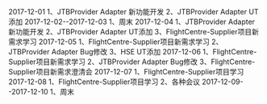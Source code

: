 2017-12-01
1、JTBProvider Adapter 新功能开发
2、JTBProvider Adapter UT添加
2017-12-02--2017-12-03
1、周末
2017-12-04
1、JTBProvider Adapter 新功能开发
2、JTBProvider Adapter UT添加
3、FlightCentre-Supplier项目新需求学习
2017-12-05
1、FlightCentre-Supplier项目新需求学习
2、JTBProvider Adapter Bug修改
3、HSE UT添加
2017-12-06
1、FlightCentre-Supplier项目新需求学习
2、JTBProvider Adapter Bug修改
3、FlightCentre-Supplier项目新需求澄清会
2017-12-07
1、FlightCentre-Supplier项目学习
2017-12-08
1、FlightCentre-Supplier项目学习
2、各种会议
2017-12-09--2017-12-10
1、周末